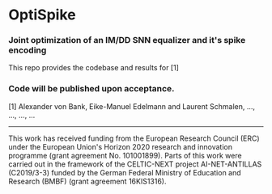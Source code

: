 # OptiSpike
### Joint optimization of an IM/DD SNN equalizer and it's spike encoding

This repo provides the codebase and results for [1]

### Code will be published upon acceptance.

[1] Alexander von Bank, Eike-Manuel Edelmann and Laurent Schmalen, ..., ..., ..., ...

---

This work has received funding from the European Research Council (ERC) under the European Union's Horizon 2020 research and innovation programme (grant agreement No. 101001899). Parts of this work were carried out in the framework of the CELTIC-NEXT project AI-NET-ANTILLAS (C2019/3-3) funded by the German Federal Ministry of Education and Research (BMBF) (grant agreement 16KIS1316).
